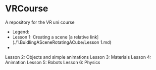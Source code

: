 # VRCourse
A repository for the VR uni course
- Legend:
- Lesson 1: Creating a scene  [a relative link] (./1.BuidlingASceneRotatingACube/Lesson 1.md)
- 
Lesson 2: Objects and simple animations
Lesson 3: Materials
Lesson 4: Animation
Lesson 5: Robots
Lesson 6: Physics
